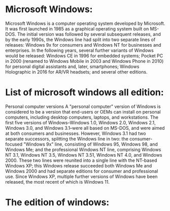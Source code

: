 # Microsoft Windows:

Microsoft Windows is a computer operating system developed by Microsoft. It was first launched in 1985 as a graphical operating system built on MS-DOS. The initial version was followed by several subsequent releases, and by the early 1990s, the Windows line had split into two separate lines of releases: Windows 9x for consumers and Windows NT for businesses and enterprises. In the following years, several further variants of Windows would be released: Windows CE in 1996 for embedded systems; Pocket PC in 2000 (renamed to Windows Mobile in 2003 and Windows Phone in 2010) for personal digital assistants and, later, smartphones; Windows Holographic in 2016 for AR/VR headsets; and several other editions.

# List of microsoft windows all edition:

Personal computer versions
A "personal computer" version of Windows is considered to be a version that end-users or OEMs can install on personal computers, including desktop computers, laptops, and workstations.
The first five versions of Windows–Windows 1.0, Windows 2.0, Windows 2.1, Windows 3.0, and Windows 3.1–were all based on MS-DOS, and were aimed at both consumers and businesses. However, Windows 3.1 had two separate successors, splitting the Windows line in two: the consumer-focused "Windows 9x" line, consisting of Windows 95, Windows 98, and Windows Me; and the professional Windows NT line, comprising Windows NT 3.1, Windows NT 3.5, Windows NT 3.51, Windows NT 4.0, and Windows 2000. These two lines were reunited into a single line with the NT-based Windows XP; this Windows release succeeded both Windows Me and Windows 2000 and had separate editions for consumer and professional use. Since Windows XP, multiple further versions of Windows have been released, the most recent of which is Windows 11.

# The edition of windows:

